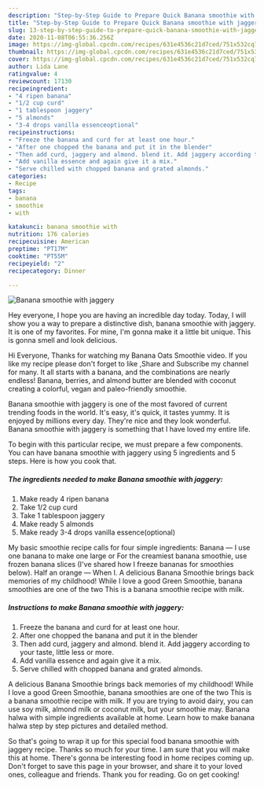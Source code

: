 ```yaml
---
description: "Step-by-Step Guide to Prepare Quick Banana smoothie with jaggery"
title: "Step-by-Step Guide to Prepare Quick Banana smoothie with jaggery"
slug: 13-step-by-step-guide-to-prepare-quick-banana-smoothie-with-jaggery
date: 2020-11-08T06:55:36.256Z
image: https://img-global.cpcdn.com/recipes/631e4536c21d7ced/751x532cq70/banana-smoothie-with-jaggery-recipe-main-photo.jpg
thumbnail: https://img-global.cpcdn.com/recipes/631e4536c21d7ced/751x532cq70/banana-smoothie-with-jaggery-recipe-main-photo.jpg
cover: https://img-global.cpcdn.com/recipes/631e4536c21d7ced/751x532cq70/banana-smoothie-with-jaggery-recipe-main-photo.jpg
author: Lida Lane
ratingvalue: 4
reviewcount: 17130
recipeingredient:
- "4 ripen banana"
- "1/2 cup curd"
- "1 tablespoon jaggery"
- "5 almonds"
- "3-4 drops vanilla essenceoptional"
recipeinstructions:
- "Freeze the banana and curd for at least one hour."
- "After one chopped the banana and put it in the blender"
- "Then add curd, jaggery and almond. blend it. Add jaggery according to your taste, little less or more."
- "Add vanilla essence and again give it a mix."
- "Serve chilled with chopped banana and grated almonds."
categories:
- Recipe
tags:
- banana
- smoothie
- with

katakunci: banana smoothie with 
nutrition: 176 calories
recipecuisine: American
preptime: "PT17M"
cooktime: "PT55M"
recipeyield: "2"
recipecategory: Dinner

---
```



![Banana smoothie with jaggery](https://img-global.cpcdn.com/recipes/631e4536c21d7ced/751x532cq70/banana-smoothie-with-jaggery-recipe-main-photo.jpg)

Hey everyone, I hope you are having an incredible day today. Today, I will show you a way to prepare a distinctive dish, banana smoothie with jaggery. It is one of my favorites. For mine, I'm gonna make it a little bit unique. This is gonna smell and look delicious.

Hi Everyone, Thanks for watching my Banana Oats Smoothie video. If you like my recipe please don&#39;t forget to like ,Share and Subscribe my channel for many. It all starts with a banana, and the combinations are nearly endless! Banana, berries, and almond butter are blended with coconut creating a colorful, vegan and paleo-friendly smoothie.

Banana smoothie with jaggery is one of the most favored of current trending foods in the world. It's easy, it's quick, it tastes yummy. It is enjoyed by millions every day. They're nice and they look wonderful. Banana smoothie with jaggery is something that I have loved my entire life.


To begin with this particular recipe, we must prepare a few components. You can have banana smoothie with jaggery using 5 ingredients and 5 steps. Here is how you cook that.

<!--inarticleads1-->

##### The ingredients needed to make Banana smoothie with jaggery:

1. Make ready 4 ripen banana
1. Take 1/2 cup curd
1. Take 1 tablespoon jaggery
1. Make ready 5 almonds
1. Make ready 3-4 drops vanilla essence(optional)


My basic smoothie recipe calls for four simple ingredients: Banana — I use one banana to make one large or For the creamiest banana smoothie, use frozen banana slices (I&#39;ve shared how I freeze bananas for smoothies below). Half an orange — When I. A delicious Banana Smoothie brings back memories of my childhood! While I love a good Green Smoothie, banana smoothies are one of the two This is a banana smoothie recipe with milk. 

<!--inarticleads2-->

##### Instructions to make Banana smoothie with jaggery:

1. Freeze the banana and curd for at least one hour.
1. After one chopped the banana and put it in the blender
1. Then add curd, jaggery and almond. blend it. Add jaggery according to your taste, little less or more.
1. Add vanilla essence and again give it a mix.
1. Serve chilled with chopped banana and grated almonds.


A delicious Banana Smoothie brings back memories of my childhood! While I love a good Green Smoothie, banana smoothies are one of the two This is a banana smoothie recipe with milk. If you are trying to avoid dairy, you can use soy milk, almond milk or coconut milk, but your smoothie may. Banana halwa with simple ingredients available at home. Learn how to make banana halwa step by step pictures and detailed method. 

So that's going to wrap it up for this special food banana smoothie with jaggery recipe. Thanks so much for your time. I am sure that you will make this at home. There's gonna be interesting food in home recipes coming up. Don't forget to save this page in your browser, and share it to your loved ones, colleague and friends. Thank you for reading. Go on get cooking!
